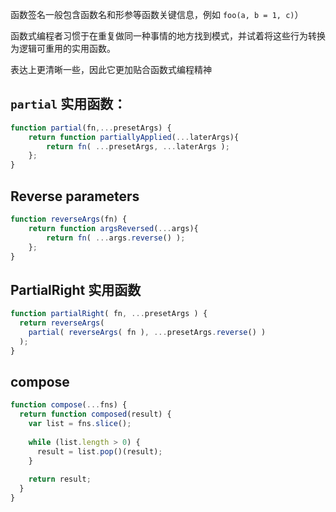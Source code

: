 函数签名一般包含函数名和形参等函数关键信息，例如 `foo(a, b = 1, c)`）

函数式编程者习惯于在重复做同一种事情的地方找到模式，并试着将这些行为转换为逻辑可重用的实用函数。

表达上更清晰一些，因此它更加贴合函数式编程精神





## `partial` 实用函数：

```javascript
function partial(fn,...presetArgs) {
    return function partiallyApplied(...laterArgs){
        return fn( ...presetArgs, ...laterArgs );
    };
}
```

## Reverse parameters

```javascript
function reverseArgs(fn) {
    return function argsReversed(...args){
        return fn( ...args.reverse() );
    };
}
```

## PartialRight 实用函数

```javascript
function partialRight( fn, ...presetArgs ) {
  return reverseArgs(
  	partial( reverseArgs( fn ), ...presetArgs.reverse() )
  );
}
```

## compose

```javascript
function compose(...fns) {
  return function composed(result) {
    var list = fns.slice();
    
    while (list.length > 0) {
      result = list.pop()(result);
    }
    
    return result;
  }
}
```

